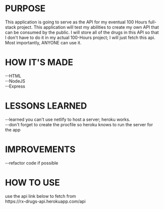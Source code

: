 <h1>PURPOSE</h1>
This application is going to serve as the API for my eventual 100 Hours full-stack project. This application will test my abilities to create my own API that can be consumed by the public. I will store all of the drugs in this API so that I don't have to do it in my actual 100-Hours project; I will just fetch this api. Most importantly, ANYONE can use it. 

<h1>HOW IT'S MADE</h1>
--HTML
<br>
--NodeJS
<br>
--Express
<br>

<h1>LESSONS LEARNED</h1>
--learned you can't use netlify to host a server; heroku works. 
<br>
--don't forget to create the procfile so heroku knows to run the server for the app



<h1>IMPROVEMENTS</h1>
--refactor code if possible

<h1>HOW TO USE</h1>
use the api link below to fetch from
<br>
https://rx-drugs-api.herokuapp.com/api